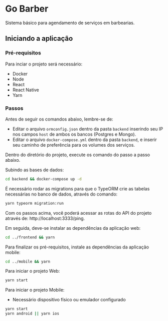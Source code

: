 # Go Barber

Sistema básico para agendamento de serviços em barbearias.

## Iniciando a aplicação

### Pré-requisitos

Para inciar o projeto será necessário:

- Docker
- Node
- React
- React Native
- Yarn

### Passos

Antes de seguir os comandos abaixo, lembre-se de:

- Editar o arquivo `ormconfig.json` dentro da pasta `backend` inserindo seu IP nos campos `host` de ambos os bancos (Postgres e Mongo).
- Editar o arquivo `docker-compose.yml` dentro da pasta `backend`, e inserir seu caminho de preferência para os volumes dos serviços.

Dentro do diretório do projeto, execute os comando do passo a passo abaixo.

Subindo as bases de dados:

```sh
cd backend && docker-compose up -d
```

É necessário rodar as migrations para que o TypeORM crie as tabelas necessárias no banco de dados, através do comando:

```sh
yarn typeorm migration:run
```

Com os passos acima, você poderá acessar as rotas do API do projeto através de: http://localhost:3333/ping.

Em seguida, deve-se instalar as dependências da aplicação web:

```sh
cd ../frontend && yarn
```

Para finalizar os pré-requisitos, instale as dependências da aplicação mobile:

```sh
cd ../mobile && yarn
```

Para iniciar o projeto Web:

```sh
yarn start
```

Para iniciar o projeto Mobile:

- Necessário dispositivo físico ou emulador configurado

```sh
yarn start
yarn android || yarn ios
```
